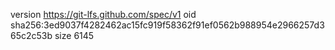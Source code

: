 version https://git-lfs.github.com/spec/v1
oid sha256:3ed9037f4282462ac15fc919f58362f91ef0562b988954e2966257d365c2c53b
size 6145
